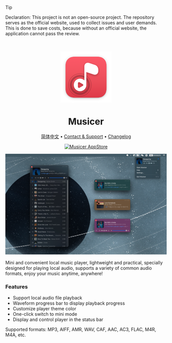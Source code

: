 <!--idoc:ignore:start-->
> [!TIP]
> Declaration: This project is not an open-source project. The repository serves as the official website, used to collect issues and user demands. This is done to save costs, because without an official website, the application cannot pass the review.
<!--idoc:ignore:end-->

<div align="center">
  <br />
  <br />
  <img src="./assets/logo.png" width="160" height="160">
  <h1>
    Musicer
  </h1>
  <!--rehype:style=border: 0;-->
  <p>
    <a href="./README.zh.md">简体中文</a> • 
    <a target="_blank" href="https://github.com/jaywcjlove/musicer/issues/new?template=bug_report.yml">Contact & Support</a> • 
    <a href="https://github.com/jaywcjlove/musicer/releases">Changelog</a>
  </p>
  <p>
    <a target="_blank" href="https://apps.apple.com/app/musicer/6745227444" title="Musicer for macOS">
      <img alt="Musicer AppStore" src="https://jaywcjlove.github.io/sb/download/macos.svg" height="51">
    </a>
  </p>
</div>

![Musicer 1](./assets/screenshots-1.png)

Mini and convenient local music player, lightweight and practical, specially designed for playing local audio, supports a variety of common audio formats, enjoy your music anytime, anywhere!

### Features

- Support local audio file playback
- Waveform progress bar to display playback progress
- Customize player theme color
- One-click switch to mini mode
- Display and control player in the status bar

Supported formats: MP3, AIFF, AMR, WAV, CAF, AAC, AC3, FLAC, M4R, M4A, etc.